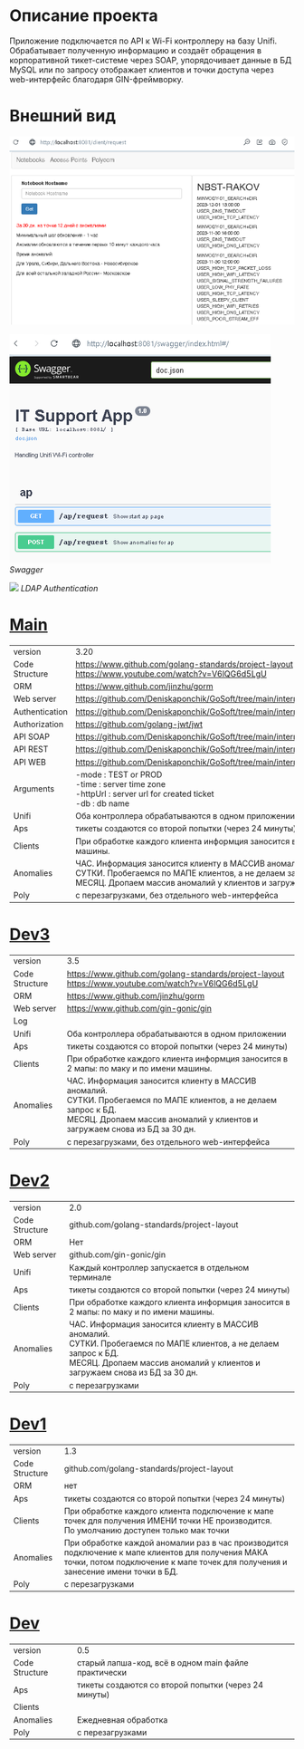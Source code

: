 # Описание проекта
Приложение подключается по API к Wi-Fi контроллеру на базу Unifi. <br/>
Обрабатывает полученную информацию и создаёт обращения в корпоративной тикет-системе через SOAP, 
упорядочивает данные в БД MySQL 
или по запросу отображает клиентов и точки доступа через web-интерфейс благодаря GIN-фреймворку. 

# Внешний вид
<div align="left">
  <img alt="Client anomaly" src="https://github.com/Deniskaponchik/GoSoft/blob/main/web/png/client.png" width="600"/>
</div>

![](https://github.com/Deniskaponchik/GoSoft/blob/main/web/png/swager.PNG)
*Swagger*

![](https://github.com/Deniskaponchik/GoSoft/blob/main/web/png/ldap.PNG")
*LDAP Authentication*

<div align="left">
</div>

# [Main]([https://github.com/Deniskaponchik/](https://github.com/Deniskaponchik/GoSoft/tree/main/Unifi))
|                |                                                                                                                                                                                                            |
|----------------|------------------------------------------------------------------------------------------------------------------------------------------------------------------------------------------------------------|
| version        | 3.20                                                                                                                                                                                                       |
| Code Structure | https://www.github.com/golang-standards/project-layout <br/> https://www.youtube.com/watch?v=V6lQG6d5LgU                                                                                                   |
| ORM            | https://www.github.com/jinzhu/gorm                                                                                                                                                                         |
| Web server     | https://github.com/Deniskaponchik/GoSoft/tree/main/internal/controller/http/fokInterface                                                                                                                   |
| Authentication | https://github.com/Deniskaponchik/GoSoft/tree/main/internal/usecase/ldap                                                                                                                                   |
| Authorization  | https://github.com/golang-jwt/jwt                                                                                                                                                                          |
| API SOAP       | https://github.com/Deniskaponchik/GoSoft/tree/main/internal/usecase/api_soap                                                                                                                               |
| API REST       | https://github.com/Deniskaponchik/GoSoft/tree/main/internal/usecase/api_rest                                                                                                                               |
| API WEB        | https://github.com/Deniskaponchik/GoSoft/tree/main/internal/usecase/api_web                                                                                                                                                                                                        |
| Arguments      | -mode : TEST or PROD <br/> -time : server time zone <br/> -httpUrl : server url for created ticket <br/> -db : db name                                                                                     |
| Unifi          | Оба контроллера обрабатываются в одном приложении                                                                                                                                                          |
| Aps            | тикеты создаются со второй попытки (через 24 минуты)                                                                                                                                                       |
| Clients        | При обработке каждого клиента информция заносится в 2 мапы: по маку и по имени машины.                                                                                                                     |
| Anomalies      | ЧАС. Информация заносится клиенту в МАССИВ аномалий. <br/> СУТКИ. Пробегаемся по МАПЕ клиентов, а не делаем запрос к БД. <br/> МЕСЯЦ. Дропаем массив аномалий у клиентов и загружаем снова из БД за 30 дн. |
| Poly           | с перезагрузками, без отдельного web-интерфейса                                                                                                                                                            |


# [Dev3]([https://github.com/Deniskaponchik/](https://github.com/Deniskaponchik/GoSoft/tree/dev3/Unifi))
|               |                                                                                                                                                                                                          |
|---------------|----------------------------------------------------------------------------------------------------------------------------------------------------------------------------------------------------------|
| version       | 3.5                                                                                                                                                                                                      |
| Code Structure | https://www.github.com/golang-standards/project-layout <br/> https://www.youtube.com/watch?v=V6lQG6d5LgU                                                                                                 |
| ORM           | https://www.github.com/jinzhu/gorm                                                                                                                                                                       |
| Web server    | https://www.github.com/gin-gonic/gin                                                                                                                                                                     |
| Log           |                                                                                                                                                                                                          |
| Unifi         | Оба контроллера обрабатываются в одном приложении                                                                                                                                                        |
| Aps           | тикеты создаются со второй попытки (через 24 минуты)                                                                                                                                                     |
| Clients       | При обработке каждого клиента информция заносится в 2 мапы: по маку и по имени машины.                                                                                                                   |
| Anomalies     | ЧАС. Информация заносится клиенту в МАССИВ аномалий. <br/> СУТКИ. Пробегаемся по МАПЕ клиентов, а не делаем запрос к БД. <br/> МЕСЯЦ. Дропаем массив аномалий у клиентов и загружаем снова из БД за 30 дн. |
| Poly          | с перезагрузками, без отдельного web-интерфейса                                                                                                                                                          |


# [Dev2]([https://github.com/Deniskaponchik/](https://github.com/Deniskaponchik/GoSoft/tree/dev2/Unifi))
|               |                                                                                                                                                                                                |
|---------------|------------------------------------------------------------------------------------------------------------------------------------------------------------------------------------------------|
| version       | 2.0                                                                                                                                                                                            |
| Code Structure | github.com/golang-standards/project-layout                                                                                                                                                     |
| ORM           | Нет                                                                                                                                                                                            |
| Web server    | github.com/gin-gonic/gin                                                                                                                                                                       |
| Unifi         | Каждый контроллер запускается в отдельном терминале                                                                                                                                            |
| Aps           | тикеты создаются со второй попытки (через 24 минуты)                                                                                                                                           |
| Clients       | При обработке каждого клиента информция заносится в 2 мапы: по маку и по имени машины.                                                                                                         |
| Anomalies     | ЧАС. Информация заносится клиенту в МАССИВ аномалий. <br/>СУТКИ. Пробегаемся по МАПЕ клиентов, а не делаем запрос к БД. <br/>МЕСЯЦ. Дропаем массив аномалий у клиентов и загружаем снова из БД за 30 дн. |
| Poly          | с перезагрузками                                                                                                                                                                               |

# [Dev1]([https://github.com/Deniskaponchik/](https://github.com/Deniskaponchik/GoSoft/tree/dev1/Unifi))
| | |
| - | - |
| version | 1.3 |
| Code Structure | github.com/golang-standards/project-layout |
| ORM | нет |
| Aps | тикеты создаются со второй попытки (через 24 минуты) |
| Clients | При обработке каждого клиента подключение к мапе точек для получения ИМЕНИ точки НЕ производится. <br/>По умолчанию доступен только мак точки |
| Anomalies | При обработке каждой аномалии раз в час производится подключение к мапе клиентов для получения МАКА точки, потом подключение к мапе точек для получения и занесение имени точки в БД. |
| Poly | с перезагрузками |

# [Dev]([https://github.com/Deniskaponchik/](https://github.com/Deniskaponchik/GoSoft/tree/dev/Unifi))
| | |
| - | - |
| version | 0.5 |
| Code Structure | старый лапша-код, всё в одном main файле практически |
| Aps | тикеты создаются со второй попытки (через 24 минуты) |
| Clients |  |
| Anomalies | Ежедневная обработка |
| Poly | с перезагрузками |


